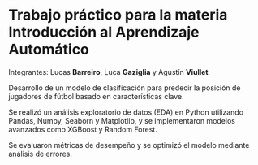 # Trabajo práctico para la materia Introducción al Aprendizaje Automático


Integrantes: Lucas **Barreiro**, Luca **Gaziglia** y Agustín **Viullet**


 Desarrollo de un modelo de clasificación para predecir la posición de jugadores de fútbol basado en
 características clave.
 
 Se realizó un análisis exploratorio de datos (EDA) en Python utilizando Pandas,
 Numpy, Seaborn y Matplotlib, y se implementaron modelos avanzados como XGBoost y Random Forest.
 
 Se evaluaron métricas de desempeño y se optimizó el modelo mediante análisis de errores.

